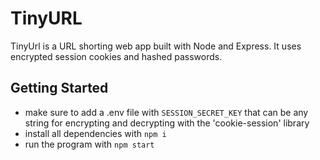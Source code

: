 # TinyURL

TinyUrl is a URL shorting web app built with Node and Express. It uses encrypted session cookies and hashed passwords.

## Getting Started

- make sure to add a .env file with `SESSION_SECRET_KEY` that can be any string for encrypting and decrypting with the 'cookie-session' library
- install all dependencies with `npm i`
- run the program with `npm start`

